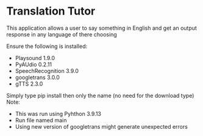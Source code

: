 # Translation Tutor
This application allows a user to say something in English and get an output response in any language of there choosing

Ensure the following is installed:
  - Playsound 1.9.0
  - PyAUdio 0.2.11
  - SpeechRecognition 3.9.0
  - googletrans 3.0.0
  - gTTS 2.3.0

Simply type pip install then only the name (no need for the download type)
Note:
  - This was run using Pyhthon 3.9.13
  - Run file named main
  - Using new version of googletrans might generate unexpected errors
